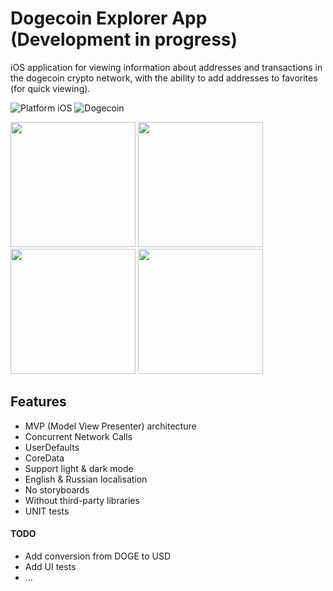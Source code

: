 # Dogecoin Explorer App (Development in progress)

iOS application for viewing information about addresses and transactions in the dogecoin crypto network, with the ability to add addresses to favorites (for quick viewing).

![Platform iOS](https://img.shields.io/badge/platform-iOS-blue.svg)
![Dogecoin](https://img.shields.io/badge/-Dogecoin-orange.svg)

<img src="https://github.com/032nnxkitty/DogeExplorerApp_iOS/blob/main/Screenshots/mainScreenDarkMode.PNG" width="200"> <img src="https://github.com/032nnxkitty/DogeExplorerApp_iOS/blob/main/Screenshots/addressInfoScreenDarkMode.PNG" width="200"> <img src="https://github.com/032nnxkitty/DogeExplorerApp_iOS/blob/main/Screenshots/transactionInfoScreenDarkMode.PNG" width="200"> <img src="https://github.com/032nnxkitty/DogeExplorerApp_iOS/blob/main/Screenshots/settingsScreenDarkMode.PNG" width="200"> 

## Features
- MVP (Model View Presenter) architecture
- Concurrent Network Calls
- UserDefaults
- CoreData
- Support light & dark mode
- English & Russian localisation 
- No storyboards
- Without third-party libraries
- UNIT tests

#### TODO
- Add conversion from DOGE to USD
- Add UI tests
- ...


